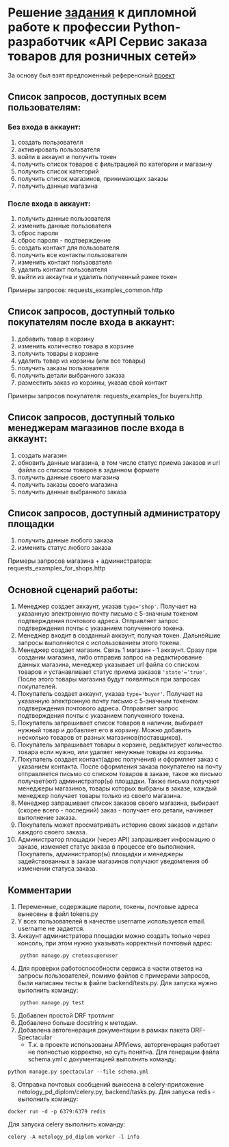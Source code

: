 # Решение [задания](https://github.com/netology-code/python-final-diplom/tree/master) к дипломной работе к профессии Python-разработчик «API Сервис заказа товаров для розничных сетей»

За основу был взят предложенный референсный [проект](https://github.com/netology-code/python-final-diplom/tree/master/reference) 

## Список запросов, доступных всем пользователям:
### Без входа в аккаунт:
1. создать пользователя
1. активировать пользователя
1. войти в аккаунт и получить токен
1. получить список товаров с фильтрацией по категории и магазину
1. получить список категорий
1. получить список магазинов, принимающих заказы
1. получить данные магазина

### После входа в аккаунт:
1. получить данные пользователя
1. изменить данные пользователя
1. сброс пароля
1. сброс пароля - подтверждение
1. создать контакт для пользователя
1. получить все контакты пользователя
1. изменить контакт пользователя
1. удалить контакт пользователя
1. выйти из аккаутна и удалить полученный ранее токен
  
Примеры запросов: requests_examples_common.http

## Список запросов, доступный только покупателям после входа в аккаунт:
  
1. добавить товар в корзину
1. изменить количество товара в корзине
1. получить товары в корзине
1. удалить товар из корзины (или все товары)
1. получить заказы пользователя
1. получить детали выбранного заказа
1. разместить заказ из корзины, указав свой контакт  

Примеры запросов покупателя: requests_examples_for buyers.http
   
## Список запросов, доступный только менеджерам магазинов после входа в аккаунт:

1. создать магазин
1. обновить данные магазина, в том числе статус приема заказов и url файла со списком товаров в заданном формате
1. получить данные своего магазина
1. получить заказы своего магазина
1. получить данные выбранного заказа

## Список запросов, доступный администратору площадки
1. получить данные любого заказа
1. изменить статус любого заказа 

Примеры запросов магазина + администратора: requests_examples_for_shops.http

## Основной сценарий работы:

1. Менеджер создает аккаунт, указав `type='shop'`. Получает на указанную электронную почту письмо с 5-значным токеном подтверждения почтового адреса. Отправляет запрос подтверждения почты с указанием полученного токена.
1. Менеджер входит в созданный аккаунт, получая токен. Дальнейшие запросы выполняются с использованием этого токена.
1. Менеджер создает магазин. Связь 1 магазин - 1 аккаунт. Сразу при создании магазина, либо отправив запрос на редактирование данных магазина, менеджер указывает url файла со списком товаров и устанавливает статус приема заказов `'state'='true'`. После этого товары магазина будут появляться при запросах покупателей. 
1. Покупатель создает аккаунт, указав `type='buyer'`. Получает на указанную электронную почту письмо с 5-значным токеном подтверждения почтового адреса. Отправляет запрос подтверждения почты с указанием полученного токена. 
1. Покупатель запрашивает список товаров в наличии, выбирает нужный товар и добавляет его в корзину. Можно добавить несколько товаров от разных магазинов(поставщиков). 
1. Покупатель запрашивает товары в корзине, редактирует количество товара если нужно, или удаляет ненужные товары из корзины.
1. Покупатель создает контакт(адрес получения) и оформляет заказ с указанием контакта. После оформления заказа покупателю на почту отправляется письмо со списком товаров в заказе, такое же письмо получает(ют) администратор(ы) площадки. Также письма получают менеджеры магазинов, товары которых выбраны в заказе, каждый менеджер получает товары только из своего магазина.
1. Менеджер запрашивает список заказов своего магазина, выбирает (скорее всего - последний) заказ - получает его детали, начинает выполнение заказа.
1. Покупатель может просматривать историю своих заказов и детали каждого своего заказа.
1. Администратор площадки (через API) запрашивает информацию о заказе, изменяет статус заказа в процессе его выполнения. Покупатель, администратор(ы) площадки и менеджеры задействованных в заказе магазинов получают уведомления об изменении статуса заказа.

## Комментарии
1. Переменные, содержащие пароли, токены, почтовые адреса вынесены в файл tokens.py
1. У всех пользователей в качестве username используется email. username не задается. 
1. Аккаунт администратора площадки можно создать только через консоль, при этом нужно указывать корректный почтовый адрес:
``` 
    python manage.py creteasuperuser
```
4. Для проверки работоспособности сервиса в части ответов на запросы пользователей, помимо файлов с примерами запросов, были написаны тесты в файле backend/tests.py. Для запуска нужно выполнить команду:
``` 
    python manage.py test
```
5. Добавлен простой DRF тротлинг
6. Добавлено больше docstring к методам.  
7. Добавлена автогенерация документации в рамках пакета DRF-Spectacular 
    * Т.к. в проекте использованы APIViews, авторгенерация работает не полностью корректно, но суть понятна.
    Для генерации файла schema.yml с документацией выполнить команду:
```
python manage.py spectacular --file schema.yml
```
8. Отправка почтовых сообщений вынесена в celery-приложение netology_pd_diplom/celery.py, backend/tasks.py.  Для запуска redis - выполнить команду:
```
docker run -d -p 6379:6379 redis
```
Для запуска celery выполнить команду:
```
celery -A netology_pd_diplom worker -l info
```
